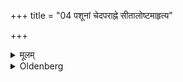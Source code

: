 +++
title = "04 पशूनां चेदपराह्ने सीतालोष्टमाहृत्य"

+++

<details><summary>मूलम्</summary>

पशूनां चेदपराह्ने सीतालोष्टमाहृत्य तस्य प्रातः पांसुभिः प्रतिष्किरञ्जपेत् ४
</details>

<details><summary>Oldenberg</summary>

4. (If doing this) for his cattle, let him fetch in the afternoon an earth-clod taken out of a furrow, and let him in the morning strew the dust of it (on the place attacked by worms), murmuring (the same texts).
</details>
